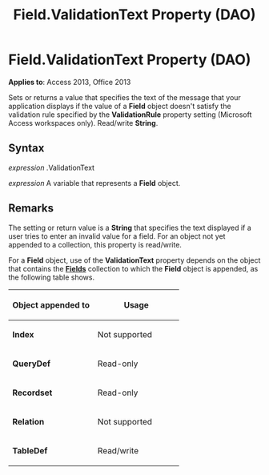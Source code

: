 ﻿---
title: Field.ValidationText Property (DAO)
TOCTitle: ValidationText Property
ms:assetid: 6d9ec790-a9d2-84d7-ccba-57d738491e36
ms:mtpsurl: https://msdn.microsoft.com/library/Ff195540(v=office.15)
ms:contentKeyID: 48545494
ms.date: 09/18/2015
mtps_version: v=office.15
---

# Field.ValidationText Property (DAO)


**Applies to**: Access 2013, Office 2013

Sets or returns a value that specifies the text of the message that your application displays if the value of a **Field** object doesn't satisfy the validation rule specified by the **ValidationRule** property setting (Microsoft Access workspaces only). Read/write **String**.

## Syntax

*expression* .ValidationText

*expression* A variable that represents a **Field** object.

## Remarks

The setting or return value is a **String** that specifies the text displayed if a user tries to enter an invalid value for a field. For an object not yet appended to a collection, this property is read/write.

For a **Field** object, use of the **ValidationText** property depends on the object that contains the **[Fields](fields-collection-dao.md)** collection to which the **Field** object is appended, as the following table shows.

<table>
<colgroup>
<col style="width: 50%" />
<col style="width: 50%" />
</colgroup>
<thead>
<tr class="header">
<th><p>Object appended to</p></th>
<th><p>Usage</p></th>
</tr>
</thead>
<tbody>
<tr class="odd">
<td><p><strong>Index</strong></p></td>
<td><p>Not supported</p></td>
</tr>
<tr class="even">
<td><p><strong>QueryDef</strong></p></td>
<td><p>Read-only</p></td>
</tr>
<tr class="odd">
<td><p><strong>Recordset</strong></p></td>
<td><p>Read-only</p></td>
</tr>
<tr class="even">
<td><p><strong>Relation</strong></p></td>
<td><p>Not supported</p></td>
</tr>
<tr class="odd">
<td><p><strong>TableDef</strong></p></td>
<td><p>Read/write</p></td>
</tr>
</tbody>
</table>

